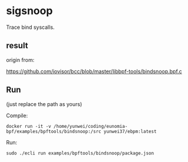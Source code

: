 # sigsnoop

Trace bind syscalls.

## result

origin from:

https://github.com/iovisor/bcc/blob/master/libbpf-tools/bindsnoop.bpf.c

## Run

(just replace the path as yours)

Compile:

```shell
docker run -it -v /home/yunwei/coding/eunomia-bpf/examples/bpftools/bindsnoop:/src yunwei37/ebpm:latest
```

Run:

```shell
sudo ./ecli run examples/bpftools/bindsnoop/package.json
```
